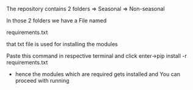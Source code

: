 The repository contains 2 folders
=> Seasonal 
=> Non-seasonal

In those 2 folders we have a File named

requirements.txt

that txt file is used for installing the modules

Paste this command in respective terminal and click enter->pip install -r requirements.txt

* hence the modules which are required gets installed and You can proceed with running